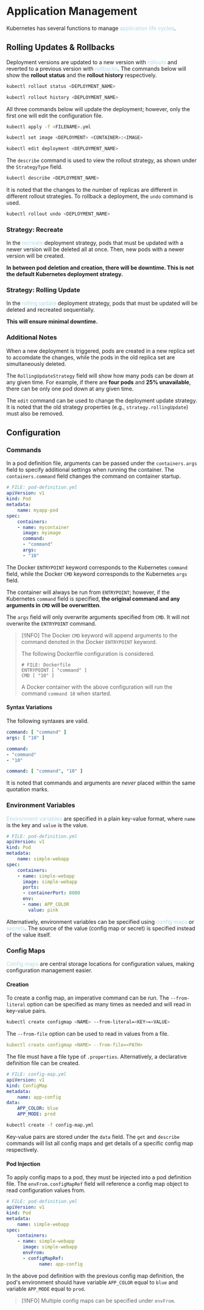 # Application Management
Kubernetes has several functions to manage <span style = "color:lightblue">application life cycles</span>.

## Rolling Updates & Rollbacks
Deployment versions are updated to a new version with <span style = "color:lightblue">rollouts</span> and reverted to a previous version with <span style = "color:lightblue">rollbacks</span>. The commands below will show the **rollout status** and the **rollout history** respectively.

```bash
kubectl rollout status <DEPLOYMENT_NAME>
```

```bash
kubectl rollout history <DEPLOYMENT_NAME>
```

All three commands below will update the deployment; however, only the first one will edit the configuration file.

```bash
kubectl apply -f <FILENAME>.yml
```

```bash
kubectl set image <DEPLOYMENT> <CONTAINER>:<IMAGE>
```

```bash
kubectl edit deployment <DEPLOYMENT_NAME>
```

The `describe` command is used to view the rollout strategy, as shown under the `StrategyType` field.

```bash
kubectl describe <DEPLOYMENT_NAME>
```

It is noted that the changes to the number of replicas are different in different rollout strategies. To rollback a deployment, the `undo` command is used.

```bash
kubectl rollout undo <DEPLOYMENT_NAME>
```

### Strategy: Recreate
In the <span style = "color:lightblue">recreate</span> deployment strategy, pods that must be updated with a newer version will be deleted all at once. Then, new pods with a newer version will be created.

**In between pod deletion and creation, there will be downtime. This is not the default Kubernetes deployment strategy.**

### Strategy: Rolling Update
In the <span style = "color:lightblue">rolling update</span> deployment strategy, pods that must be updated will be deleted and recreated sequentially.

**This will ensure minimal downtime.**

### Additional Notes

When a new deployment is triggered, pods are created in a new replica set to accomdate the changes, while the pods in the old replica set are simultaneously deleted.

The `RollingUpdateStrategy` field will show how many pods can be down at any given time. For example, if there are **four pods** and **25% unavailable**, there can be only one pod down at any given time.

The `edit` command can be used to change the deployment update strategy. It is noted that the old strategy properties (e.g., `strategy.rollingUpdate`) must also be removed.

## Configuration
### Commands
In a pod definition file, arguments can be passed under the `containers.args` field to specify additional settings when running the container. The `containers.command` field changes the command on container startup.

```yaml
# FILE: pod-definition.yml
apiVersion: v1
kind: Pod
metadata:
	name: myapp-pod
spec:
	containers:
	- name: mycontainer
	  image: myimage
	  command:
	  - "command"
	  args:
	  - "10"
```



The Docker `ENTRYPOINT` keyword corresponds to the Kubernetes `command` field, while the Docker `CMD` keyword corresponds to the Kubernetes `args` field.

The container will always be run from `ENTRYPOINT`; however, if the Kubernetes `command` field is specified, **the original command and any arguments in `CMD` will be overwritten**.

The `args` field will only overwrite arguments specified from `CMD`. It will not overwrite the `ENTRYPOINT` command.

> [!INFO]
> The Docker `CMD` keyword will append arguments to the command denoted in the Docker `ENTRYPOINT` keyword.
> 
> The following Dockerfile configuration is considered.
> ```Docker
> # FILE: Dockerfile
> ENTRYPOINT [ "command" ]
> CMD [ "10" ]
> ```
> A Docker container with the above configuration will run the command `command 10` when started.

#### Syntax Variations
The following syntaxes are valid.

```yaml
command: [ "command" ]
args: [ "10" ]
```

```yaml
command:
- "command"
- "10"
```

```yaml
command: [ "command", "10" ]
```

It is noted that commands and arguments are *never* placed within the same quotation marks.

### Environment Variables
<span style = "color:lightblue">Environment variables</span> are specified in a plain key-value format, where `name` is the key and `value` is the value.

```yaml
# FILE: pod-definition.yml
apiVersion: v1
kind: Pod
metadata:
	name: simple-webapp
spec:
	containers:
	- name: simple-webapp
	  image: simple-webapp
	  ports:
	  - containerPort: 8080
	  env:
	  - name: APP_COLOR
	    value: pink
```

Alternatively, environment variables can be specified using <span style = "color:lightblue">config maps</span> or <span style = "color:lightblue">secrets</span>. The source of the value (config map or secret) is specified instead of the value itself.

### Config Maps
<span style = "color:lightblue">Config maps</span> are central storage locations for configuration values, making configuration management easier.

#### Creation
To create a config map, an imperative command can be run. The `--from-literal` option can be specified as many times as needed and will read in key-value pairs.

```bash
kubectl create configmap <NAME> --from-literal=<KEY>=<VALUE>
```

The `--from-file` option can be used to read in values from a file.

```yaml
kubectl create configmap <NAME> --from-file=<PATH>
```

The file must have a file type of `.properties`. Alternatively, a declarative definition file can be created.

```yaml
# FILE: config-map.yml
apiVersion: v1
kind: ConfigMap
metadata:
	name: app-config
data:
	APP_COLOR: blue
	APP_MODE: prod
```

```bash
kubectl create -f config-map.yml
```

Key-value pairs are stored under the `data` field. The `get` and `describe` commands will list all config maps and get details of a specific config map respectively.

#### Pod Injection
To apply config maps to a pod, they must be injected into a pod definition file. The `envFrom.configMapRef` field will reference a config map object to read configuration values from.

```yaml
# FILE: pod-definition.yml
apiVersion: v1
kind: Pod
metadata:
	name: simple-webapp
spec:
	containers:
	- name: simple-webapp
	  image: simple-webapp
	  envFrom:
	  - configMapRef:
		    name: app-config
```

In the above pod definition with the previous config map definition, the pod's environment should have variable `APP_COLOR` equal to `blue` and variable `APP_MODE` equal to `prod`.

> [!INFO]
> Multiple config maps can be specified under `envFrom`.

